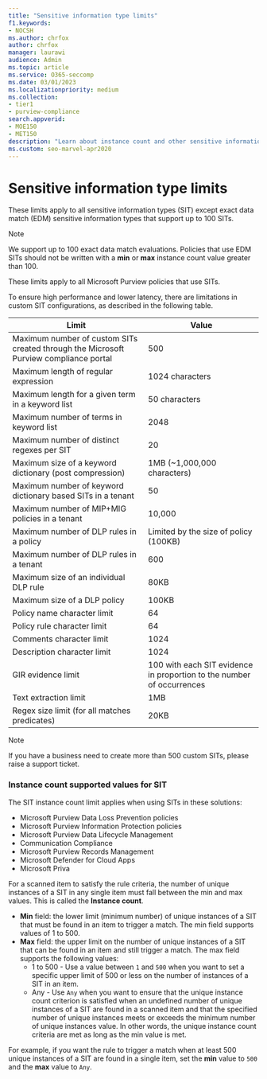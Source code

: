 ```yaml
---
title: "Sensitive information type limits"
f1.keywords:
- NOCSH
ms.author: chrfox
author: chrfox
manager: laurawi
audience: Admin
ms.topic: article
ms.service: O365-seccomp
ms.date: 03/01/2023
ms.localizationpriority: medium
ms.collection:
- tier1
- purview-compliance
search.appverid:
- MOE150
- MET150
description: "Learn about instance count and other sensitive information type limits"
ms.custom: seo-marvel-apr2020
---
```

# Sensitive information type limits

These limits apply to all sensitive information types (SIT) except exact data match (EDM) sensitive information types that support up to 100 SITs.

> [!NOTE]
> We support up to 100 exact data match evaluations. Policies that use EDM SITs should not be written with a **min** or **max** instance count value greater than 100.

These limits apply to all Microsoft Purview policies that use SITs.

To ensure high performance and lower latency, there are limitations in custom SIT configurations, as described in the following table.

|Limit|Value|
|---|---|
|Maximum number of custom SITs created through the Microsoft Purview compliance portal| 500 |
|Maximum length of regular expression| 1024 characters|
|Maximum length for a given term in a keyword list| 50 characters|
|Maximum number of terms in keyword list| 2048|
|Maximum number of distinct regexes per SIT| 20|
|Maximum size of a keyword dictionary (post compression)| 1MB (~1,000,000 characters)|
|Maximum number of keyword dictionary based SITs in a tenant| 50 |
|Maximum number of MIP+MIG policies in a tenant| 10,000 |
|Maximum number of DLP rules in a policy | Limited by the size of policy (100KB) |
|Maximum number of DLP rules in a tenant | 600 |
|Maximum size of an individual DLP rule | 80KB |
|Maximum size of a DLP policy | 100KB |
|Policy name character limit | 64 |
|Policy rule character limit | 64 |
|Comments character limit | 1024 |
|Description character limit | 1024 |
|GIR evidence limit | 100 with each SIT evidence in proportion to the number of occurrences |
|Text extraction limit | 1MB |
|Regex size limit (for all matches predicates) | 20KB |


> [!NOTE]
> If you have a business need to create more than 500 custom SITs, please raise a support ticket.

### Instance count supported values for SIT

The SIT instance count limit applies when using SITs in these solutions:

- Microsoft Purview Data Loss Prevention policies
- Microsoft Purview Information Protection policies
- Microsoft Purview Data Lifecycle Management
- Communication Compliance
- Microsoft Purview Records Management
- Microsoft Defender for Cloud Apps
- Microsoft Priva

For a scanned item to satisfy the rule criteria, the number of unique instances of a SIT in any single item must fall between the min and max values. This is called the **Instance count**.

- **Min** field: the lower limit (minimum number) of unique instances of a SIT that must be found in an item to trigger a match. The min field supports values of 1 to 500.
- **Max** field: the upper limit on the number of unique instances of a SIT that can be found in an item and still trigger a match. The max field supports the following values:
  - 1 to 500  - Use a value between `1` and `500` when you want to set a specific upper limit of 500 or less on the number of instances of a SIT in an item.
  - Any - Use `Any` when you want to ensure that the unique instance count criterion is satisfied when an undefined number of unique instances of a SIT are found in a scanned item and that the specified number of unique instances meets or exceeds the minimum number of unique instances value. In other words, the unique instance count criteria are met as long as the min value is met.

For example, if you want the rule to trigger a match when at least 500 unique instances of a SIT are found in a single item, set the **min** value to `500` and the **max** value to `Any`.
